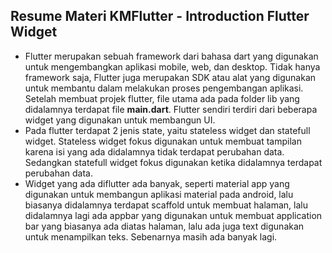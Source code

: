 ## Resume Materi KMFlutter - Introduction Flutter Widget
- Flutter merupakan sebuah framework dari bahasa dart yang digunakan untuk mengembangkan aplikasi mobile, web, dan desktop. Tidak hanya framework saja, Flutter juga merupakan SDK atau alat yang digunakan untuk membantu dalam melakukan proses pengembangan aplikasi. Setelah membuat projek flutter, file utama ada pada folder lib yang didalamnya terdapat file **main.dart**. Flutter sendiri terdiri dari beberapa widget yang digunakan untuk membangun UI.
- Pada flutter terdapat 2 jenis state, yaitu stateless widget dan statefull widget. Stateless widget fokus digunakan untuk membuat tampilan karena isi yang ada didalamnya tidak terdapat perubahan data. Sedangkan statefull widget fokus digunakan ketika didalamnya terdapat perubahan data.
- Widget yang ada diflutter ada banyak, seperti material app yang digunakan untuk membangun aplikasi material pada android, lalu biasanya didalamnya terdapat scaffold untuk membuat halaman, lalu didalamnya lagi ada appbar yang digunakan untuk membuat application bar yang biasanya ada diatas halaman, lalu ada juga text digunakan untuk menampilkan teks. Sebenarnya masih ada banyak lagi.